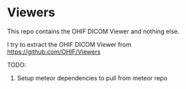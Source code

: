 # Viewers
This repo contains the OHIF DICOM Viewer and nothing else.

I try to extract the OHIF DICOM Viewer from https://github.com/OHIF/Viewers

TODO:
  1. Setup meteor dependencies to pull from meteor repo
